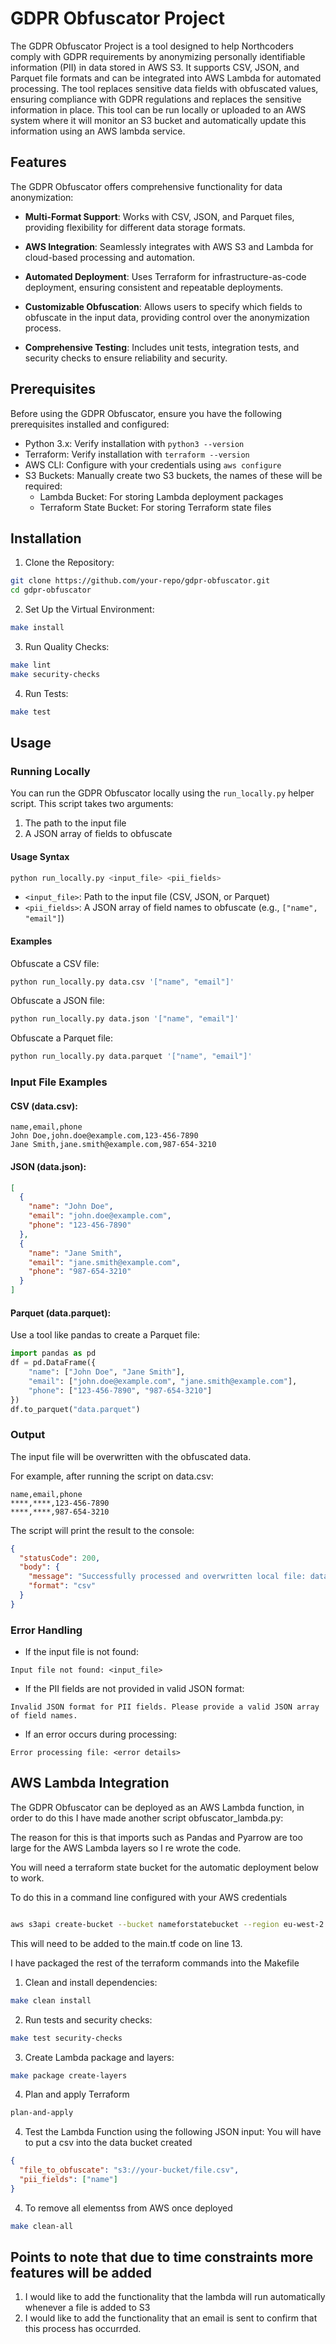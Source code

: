 # GDPR Obfuscator Project

The GDPR Obfuscator Project is a tool designed to help Northcoders comply with GDPR requirements by anonymizing personally identifiable information (PII) in data stored in AWS S3. It supports CSV, JSON, and Parquet file formats and can be integrated into AWS Lambda for automated processing. The tool replaces sensitive data fields with obfuscated values, ensuring compliance with GDPR regulations and replaces the sensitive information in place. This tool can be run locally or uploaded to an AWS system where it will monitor an S3 bucket and automatically update this information using an AWS lambda service.

## Features

The GDPR Obfuscator offers comprehensive functionality for data anonymization:

- **Multi-Format Support**: Works with CSV, JSON, and Parquet files, providing flexibility for different data storage formats.

- **AWS Integration**: Seamlessly integrates with AWS S3 and Lambda for cloud-based processing and automation.

- **Automated Deployment**: Uses Terraform for infrastructure-as-code deployment, ensuring consistent and repeatable deployments.

- **Customizable Obfuscation**: Allows users to specify which fields to obfuscate in the input data, providing control over the anonymization process.

- **Comprehensive Testing**: Includes unit tests, integration tests, and security checks to ensure reliability and security.

## Prerequisites

Before using the GDPR Obfuscator, ensure you have the following prerequisites installed and configured:

- Python 3.x: Verify installation with `python3 --version`
- Terraform: Verify installation with `terraform --version`
- AWS CLI: Configure with your credentials using `aws configure`
- S3 Buckets: Manually create two S3 buckets, the names of these will be required:
  - Lambda Bucket: For storing Lambda deployment packages
  - Terraform State Bucket: For storing Terraform state files

## Installation

1. Clone the Repository:

```bash
git clone https://github.com/your-repo/gdpr-obfuscator.git
cd gdpr-obfuscator
```

2. Set Up the Virtual Environment:

```bash
make install
```

3. Run Quality Checks:

```bash
make lint
make security-checks
```

4. Run Tests:

```bash
make test
```

## Usage

### Running Locally

You can run the GDPR Obfuscator locally using the `run_locally.py` helper script. This script takes two arguments:

1. The path to the input file
2. A JSON array of fields to obfuscate

#### Usage Syntax

```bash
python run_locally.py <input_file> <pii_fields>
```

- `<input_file>`: Path to the input file (CSV, JSON, or Parquet)
- `<pii_fields>`: A JSON array of field names to obfuscate (e.g., `["name", "email"]`)

#### Examples

Obfuscate a CSV file:

```bash
python run_locally.py data.csv '["name", "email"]'
```

Obfuscate a JSON file:

```bash
python run_locally.py data.json '["name", "email"]'
```

Obfuscate a Parquet file:

```bash
python run_locally.py data.parquet '["name", "email"]'
```

### Input File Examples

#### CSV (data.csv):

```csv
name,email,phone
John Doe,john.doe@example.com,123-456-7890
Jane Smith,jane.smith@example.com,987-654-3210
```

#### JSON (data.json):

```json
[
  {
    "name": "John Doe",
    "email": "john.doe@example.com",
    "phone": "123-456-7890"
  },
  {
    "name": "Jane Smith",
    "email": "jane.smith@example.com",
    "phone": "987-654-3210"
  }
]
```

#### Parquet (data.parquet):

Use a tool like pandas to create a Parquet file:

```python
import pandas as pd
df = pd.DataFrame({
    "name": ["John Doe", "Jane Smith"],
    "email": ["john.doe@example.com", "jane.smith@example.com"],
    "phone": ["123-456-7890", "987-654-3210"]
})
df.to_parquet("data.parquet")
```

### Output

The input file will be overwritten with the obfuscated data.

For example, after running the script on data.csv:

```csv
name,email,phone
****,****,123-456-7890
****,****,987-654-3210
```

The script will print the result to the console:

```json
{
  "statusCode": 200,
  "body": {
    "message": "Successfully processed and overwritten local file: data.csv",
    "format": "csv"
  }
}
```

### Error Handling

- If the input file is not found:

```
Input file not found: <input_file>
```

- If the PII fields are not provided in valid JSON format:

```
Invalid JSON format for PII fields. Please provide a valid JSON array of field names.
```

- If an error occurs during processing:

```
Error processing file: <error details>
```

## AWS Lambda Integration

The GDPR Obfuscator can be deployed as an AWS Lambda function, in order to do this I have made another script obfuscator_lambda.py:

The reason for this is that imports such as Pandas and Pyarrow are too large for the AWS Lambda layers so I re wrote the code.

You will need a terraform state bucket for the automatic deployment below to work.

To do this in a command line configured with your AWS credentials

```bash

aws s3api create-bucket --bucket nameforstatebucket --region eu-west-2

```

This will need to be added to the main.tf code on line 13.

I have packaged the rest of the terraform commands into the Makefile

1. Clean and install dependencies:

```bash
make clean install
```

2. Run tests and security checks:

```bash
make test security-checks
```

3. Create Lambda package and layers:

```bash
make package create-layers
```

4. Plan and apply Terraform

```bash
plan-and-apply
```

4. Test the Lambda Function using the following JSON input:
   You will have to put a csv into the data bucket created

```json
{
  "file_to_obfuscate": "s3://your-bucket/file.csv",
  "pii_fields": ["name"]
}
```

4. To remove all elementss from AWS once deployed

```bash
make clean-all

```

## Points to note that due to time constraints more features will be added

1. I would like to add the functionality that the lambda will run automatically whenever a file is added to S3
1. I would like to add the functionality that an email is sent to confirm that this process has occurrded.
